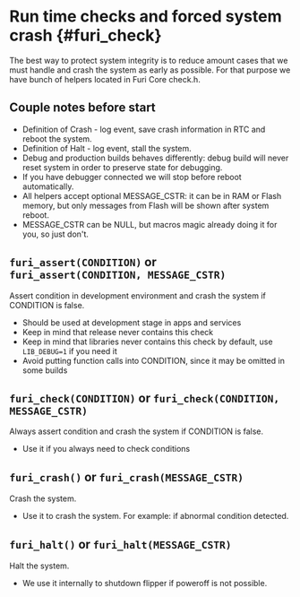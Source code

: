 # Run time checks and forced system crash {#furi_check}

The best way to protect system integrity is to reduce amount cases that we must handle and crash the system as early as possible.
For that purpose we have bunch of helpers located in Furi Core check.h.

## Couple notes before start

- Definition of Crash - log event, save crash information in RTC and reboot the system.
- Definition of Halt - log event, stall the system.
- Debug and production builds behaves differently: debug build will never reset system in order to preserve state for debugging.
- If you have debugger connected we will stop before reboot automatically.
- All helpers accept optional MESSAGE_CSTR: it can be in RAM or Flash memory, but only messages from Flash will be shown after system reboot.
- MESSAGE_CSTR can be NULL, but macros magic already doing it for you, so just don't.

## `furi_assert(CONDITION)` or `furi_assert(CONDITION, MESSAGE_CSTR)`

Assert condition in development environment and crash the system if CONDITION is false.

- Should be used at development stage in apps and services
- Keep in mind that release never contains this check
- Keep in mind that libraries never contains this check by default, use `LIB_DEBUG=1` if you need it
- Avoid putting function calls into CONDITION, since it may be omitted in some builds

## `furi_check(CONDITION)` or `furi_check(CONDITION, MESSAGE_CSTR)`

Always assert condition and crash the system if CONDITION is false.

- Use it if you always need to check conditions

## `furi_crash()` or `furi_crash(MESSAGE_CSTR)`

Crash the system.

- Use it to crash the system. For example: if abnormal condition detected.

## `furi_halt()` or `furi_halt(MESSAGE_CSTR)`

Halt the system.

- We use it internally to shutdown flipper if poweroff is not possible.
